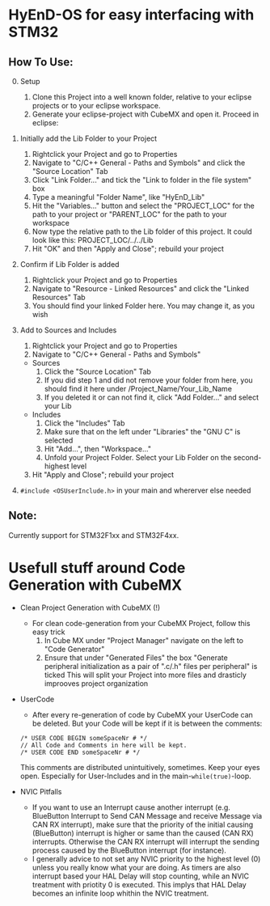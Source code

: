 # HyEnD-OS for easy interfacing with STM32

## How To Use:
0. Setup
	1. Clone this Project into a well known folder, relative to your eclipse projects or to your eclipse workspace.
	2. Generate your eclipse-project with CubeMX and open it. Proceed in eclipse:
	
1. Initially add the Lib Folder to your Project
	1. Rightclick your Project and go to Properties
	2. Navigate to "C/C++ General - Paths and Symbols" and click the "Source Location" Tab
	3. Click "Link Folder..." and tick the "Link to folder in the file system" box
	4. Type a meaningful "Folder Name", like "HyEnD_Lib"
	5. Hit the "Variables..." button and select the "PROJECT_LOC" for the path to your project or "PARENT_LOC" for the path to your workspace
	6. Now type the relative path to the Lib folder of this project. It could look like this: PROJECT_LOC/../../Lib
	7. Hit "OK" and then "Apply and Close"; rebuild your project
	
2. Confirm if Lib Folder is added
	1. Rightclick your Project and go to Properties
	2. Navigate to "Resource - Linked Resources" and click the "Linked Resources" Tab
	3. You should find your linked Folder here. You may change it, as you wish
	
3. Add to Sources and Includes
	1. Rightclick your Project and go to Properties
	2. Navigate to "C/C++ General - Paths and Symbols"
	- Sources 
		1. Click the "Source Location" Tab
		2. If you did step 1 and did not remove your folder from here, you should find it here under /Project_Name/Your_Lib_Name
		3. If you deleted it or can not find it, click "Add Folder..." and select your Lib
	- Includes
		1. Click the "Includes" Tab
		2. Make sure that on the left under "Libraries" the "GNU C" is selected
		3. Hit "Add...", then "Workspace..."
		4. Unfold your Project Folder. Select your Lib Folder on the second-highest level
	3. Hit "Apply and Close"; rebuild your project
	
4. `#include <OSUserInclude.h>` in your main and whererver else needed

## Note:
Currently support for STM32F1xx and STM32F4xx.


# Usefull stuff around Code Generation with CubeMX

- Clean Project Generation with CubeMX (!)
	- For clean code-generation from your CubeMX Project, follow this easy trick
		1. In Cube MX under "Project Manager" navigate on the left to "Code Generator"
		2. Ensure that under "Generated Files" the box "Generate peripheral initialization as a pair of ".c/.h" files per peripheral" is ticked
		This will split your Project into more files and drasticly improoves project organization

- UserCode
	- After every re-generation of code by CubeMX your UserCode can be deleted. But your Code will be kept if it is between the comments:
	```
	/* USER CODE BEGIN someSpaceNr # */
	// All Code and Comments in here will be kept.
	/* USER CODE END someSpaceNr # */
	```
	This comments are distributed unintuitively, sometimes. Keep your eyes open. Especially for User-Includes and in the main-`while(true)`-loop.
	

- NVIC Pitfalls
	- If you want to use an Interrupt cause another interrupt (e.g. BlueButton Interrupt to Send CAN Message and receive Message via CAN RX interrupt),
	make sure that the priority of the initial causing (BlueButton) interrupt is higher or same than the caused (CAN RX) interrupts.
	Otherwise the CAN RX interrupt will interrupt the sending process caused by the BlueButton interrupt (for instance).
	- I generally advice to not set any NVIC priority to the highest level (0) unless you really know what your are doing. As timers are also interrupt based your HAL Delay will stop counting, while an NVIC treatment with priotity 0 is executed. This implys that HAL Delay becomes an infinite loop whithin the NVIC treatment.
